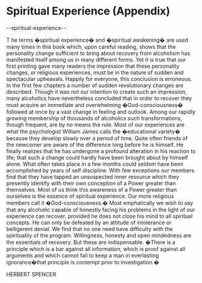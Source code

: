 # Spiritual Experience (Appendix)

--spiritual-experience--

T he terms �spiritual experience� and �spiritual awakening� are used many times in this book which, upon careful reading, shows that the personality change sufficient to bring about recovery from alcoholism has manifested itself among us in many different forms. Yet it is true that our first printing gave many readers the impression that these personality changes, or religious experiences, must be in the nature of sudden and spectacular upheavals. Happily for everyone, this conclusion is erroneous. In the first few chapters a number of sudden revolutionary changes are described. Though it was not our intention to create such an impression, many alcoholics have nevertheless concluded that in order to recover they must acquire an immediate and overwhelming �God-consciousness� followed at once by a vast change in feeling and outlook. Among our rapidly growing membership of thousands of alcoholics such transformations, though frequent, are by no means the rule. Most of our experiences are what the psychologist William James calls the �educational variety� because they develop slowly over a period of time. Quite often friends of the newcomer are aware of the difference long before he is himself. He finally realizes that he has undergone a profound alteration in his reaction to life; that such a change could hardly have been brought about by himself alone. What often takes place in a few months could seldom have been accomplished by years of self discipline. With few exceptions our members find that they have tapped an unsuspected inner resource which they presently identify with their own conception of a Power greater than themselves. Most of us think this awareness of a Power greater than ourselves is the essence of spiritual experience. Our more religious members call it �God-consciousness.� Most emphatically we wish to say that any alcoholic capable of honestly facing his problems in the light of our experience can recover, provided he does not close his mind to all spiritual concepts. He can only be defeated by an attitude of intolerance or belligerent denial. We find that no one need have difficulty with the spirituality of the program. Willingness, honesty and open mindedness are the essentials of recovery. But these are indispensable. �There is a principle which is a bar against all information, which is proof against all arguments and which cannot fail to keep a man in everlasting ignorance�that principle is contempt prior to investigation.�

HERBERT SPENCER